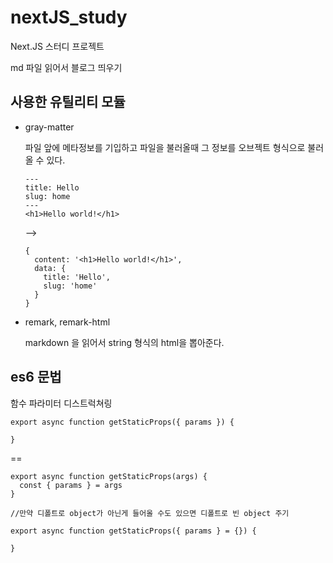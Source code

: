 # nextJS_study
Next.JS 스터디 프로젝트

md 파일 읽어서 블로그 띄우기

## 사용한 유틸리티 모듈

- gray-matter 

  파일 앞에 메타정보를 기입하고 파일을 불러올때 그 정보를 오브젝트 형식으로 불러올 수 있다.

  ```
  ---
  title: Hello
  slug: home
  ---
  <h1>Hello world!</h1>
  ```
  -->

  ```
  {
    content: '<h1>Hello world!</h1>',
    data: { 
      title: 'Hello', 
      slug: 'home' 
    }
  }
  ```

- remark, remark-html

  markdown 을 읽어서 string 형식의 html을 뽑아준다.


## es6 문법 

함수 파라미터 디스트럭쳐링
  ```
  export async function getStaticProps({ params }) {

  }
  ```

  ==

  ```
  export async function getStaticProps(args) {
    const { params } = args
  }

  //만약 디폴트로 object가 아닌게 들어올 수도 있으면 디폴트로 빈 object 주기

  export async function getStaticProps({ params } = {}) {

  }
  ```
